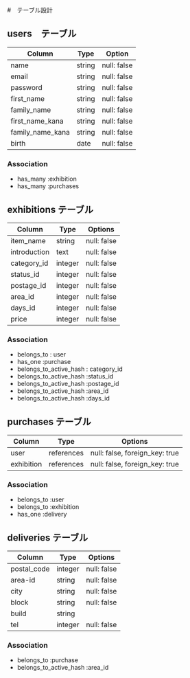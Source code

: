 #　テーブル設計

## users　テーブル

| Column           | Type    | Option      |
| ---------------- | ------- | ----------- |
| name             | string  | null: false |
| email            | string  | null: false |
| password         | string  | null: false |
| first_name       | string  | null: false |
| family_name      | string  | null: false |
| first_name_kana  | string  | null: false |
| family_name_kana | string  | null: false |
| birth            | date    | null: false |

### Association

- has_many :exhibition
- has_many :purchases

## exhibitions テーブル

| Column        | Type    | Options     |
| ------------- | ------- | ----------- |
| item_name     | string  | null: false |
| introduction  | text    | null: false |
| category_id   | integer | null: false |
| status_id     | integer | null: false |
| postage_id    | integer | null: false |
| area_id       | integer | null: false |
| days_id       | integer | null: false |
| price         | integer | null: false |


### Association

- belongs_to : user
- has_one :purchase
- belongs_to_active_hash : category_id
- belongs_to_active_hash :status_id
- belongs_to_active_hash :postage_id
- belongs_to_active_hash :area_id
- belongs_to_active_hash :days_id

## purchases テーブル

| Column       | Type       | Options                        |
| ------------ | ---------- | ------------------------------ |
| user         | references | null: false, foreign_key: true |
| exhibition   | references | null: false, foreign_key: true |

### Association

- belongs_to :user
- belongs_to :exhibition
- has_one :delivery


## deliveries テーブル

| Column         | Type    | Options     |
| -------------- | ------- | ----------- |
| postal_code    | integer | null: false |
| area-id        | string  | null: false |
| city           | string  | null: false |
| block          | string  | null: false |
| build          | string  |             |
| tel            | integer | null: false |


### Association

- belongs_to :purchase
- belongs_to_active_hash :area_id